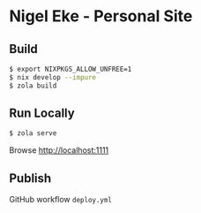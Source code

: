 # Nigel Eke - Personal Site

## Build

```bash
$ export NIXPKGS_ALLOW_UNFREE=1
$ nix develop --impure
$ zola build
```

## Run Locally

```bash
$ zola serve
```

Browse [http://localhost:1111](http://127.0.0.1:1111/)

## Publish

GitHub workflow `deploy.yml`
